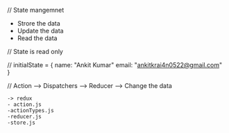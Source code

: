 // State mangemnet

- Strore the data
- Update the data
- Read the data

// State is read only

// initialState = {
name: "Ankit Kumar"
email: "ankitkrai4n0522@gmail.com"
}

// Action --> Dispatchers --> Reducer --> Change the data

```
-> redux
- action.js
-actionTypes.js
-reducer.js
-store.js

```
